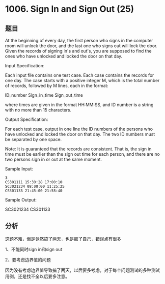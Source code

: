 # 1006. Sign In and Sign Out (25)

## 题目

At the beginning of every day, the first person who signs in the computer room will unlock the door, and the last one who signs out will lock the door. Given the records of signing in's and out's, you are supposed to find the ones who have unlocked and locked the door on that day.

Input Specification:

Each input file contains one test case. Each case contains the records for one day. The case starts with a positive integer M, which is the total number of records, followed by M lines, each in the format:

ID_number Sign_in_time Sign_out_time

where times are given in the format HH:MM:SS, and ID number is a string with no more than 15 characters.

Output Specification:

For each test case, output in one line the ID numbers of the persons who have unlocked and locked the door on that day. The two ID numbers must be separated by one space.

Note: It is guaranteed that the records are consistent. That is, the sign in time must be earlier than the sign out time for each person, and there are no two persons sign in or out at the same moment.

Sample Input:

``` 
3
CS301111 15:30:28 17:00:10
SC3021234 08:00:00 11:25:25
CS301133 21:45:00 21:58:40
```

Sample Output:

SC3021234 CS301133

## 分析

这题不难，但是竟然搞了两天，也是服了自己，错误点有很多

1、不能同时sign in和sign out

2、要考虑边界值的问题

因为没有考虑边界值导致搞了两天，以后要多考虑，对于每个问题测试的多种测试用例，还是找不全以后要多注意。
